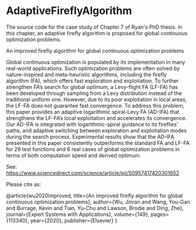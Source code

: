 # AdaptiveFireflyAlgorithm
The source code for the case study of Chapter 7 of Ryan's PhD thesis. In this chapter, an adaptive firefly algorithm is proposed for global continuous optimization problems.

An improved firefly algorithm for global continuous optimization problems

Global continuous optimization is populated by its implementation in many real-world applications. Such optimization problems are often solved by nature-inspired and meta-heuristic algorithms, including the firefly algorithm (FA), which offers fast exploration and exploitation. To further strengthen FA’s search for global optimum, a Levy-flight FA (LF-FA) has been developed through sampling from a Levy distribution instead of the traditional uniform one. However, due to its poor exploitation in local areas, the LF-FA does not guarantee fast convergence. To address this problem, this paper provides an adaptive logarithmic spiral-Levy FA (AD-IFA) that strengthens the LF-FA’s local exploitation and accelerates its convergence. Our AD-IFA is integrated with logarithmic-spiral guidance to its fireflies’ paths, and adaptive switching between exploration and exploitation modes during the search process. Experimental results show that the AD-IFA presented in this paper consistently outperforms the standard FA and LF-FA for 29 test functions and 6 real cases of global optimization problems in terms of both computation speed and derived optimum.

See: https://www.sciencedirect.com/science/article/pii/S0957417420301652


Please cite as:

@article{wu2020improved,
  title={An improved firefly algorithm for global continuous optimization problems},
  author={Wu, Jinran and Wang, You-Gan and Burrage, Kevin and Tian, Yu-Chu and Lawson, Brodie and Ding, Zhe},
  journal={Expert Systems with Applications},
  volume={149},
  pages={113340},
  year={2020},
  publisher={Elsevier}
}
